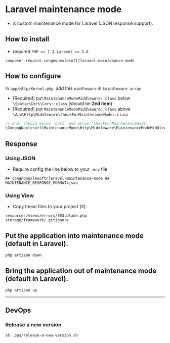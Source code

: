 # Laravel maintenance mode
- A custom maintenance mode for Laravel (JSON response support).

## How to install
- required `PHP >= 7.2`, `Laravel >= 5.8`
```
composer require congnqnexlesoft/laravel-maintenance-mode
```

## How to configure
In `app/Http/Kernel.php`, add this `middleware` in `$middleware array` 
- [Required] put `MaintenanceModeMiddleware::class` below `\Spatie\Cors\Cors::class`  (should be **2nd item**)
- [Required] put `MaintenanceModeMiddleware::class` above `\App\Http\Middleware\CheckForMaintenanceMode::class` 
```PHP
// 2nd, should below `Cors` and above 'CheckForMaintenanceMode'
\CongnqNexlesoft\MaintenanceMode\Http\Middleware\MaintenanceModeMiddleware::class,
```

## Response
### Using JSON
- Require config the line below to your `.env` file
```dotenv
## congnqnexlesoft/laravel-maintenance-mode ##
MAINTENANCE_RESPONSE_FORMAT=json
```
### Using View
- Copy these files to your project (if):
```
resources/views/errors/503.blade.php
storage/framework/.gitignore
```

## Put the application into maintenance mode (default in Laravel).
```shell
php artisan down
```
## Bring the application out of maintenance mode (default in Laravel).
```shell
php artisan up
```

---
## DevOps
### Release a new version
```shell
sh .ops/release-a-new-version.sh
```
